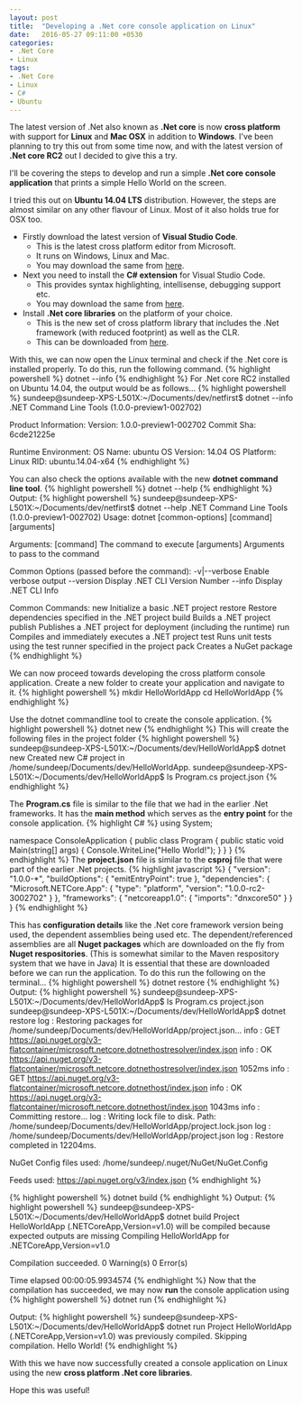 ```yaml
---
layout: post
title:  "Developing a .Net core console application on Linux"
date:   2016-05-27 09:11:00 +0530
categories: 
- .Net Core
- Linux
tags:
- .Net Core
- Linux
- C#
- Ubuntu
---
```


The latest version of .Net also known as **.Net core** is now **cross platform** with support for **Linux** and **Mac OSX** in addition to **Windows**. I've been planning to try this out from some time now, and with the latest version of **.Net core RC2** out I decided to give this a try.

I'll be covering the steps to develop and run a simple **.Net core console application** that prints a simple Hello World on the screen.

I tried this out on **Ubuntu 14.04 LTS** distribution. However, the steps are almost similar on any other flavour of Linux. Most of it also holds true for OSX too.

* Firstly download the latest version of **Visual Studio Code**.
	* This is the latest cross platform editor from Microsoft. 
	* It runs on Windows, Linux and Mac.
	* You may download the same from [here](http://visualstudio.com).
* Next you need to install the **C# extension** for Visual Studio Code.
	* This provides syntax highlighting, intellisense, debugging support etc.
	* You may download the same from [here](http://https://marketplace.visualstudio.com/items?itemName=ms-vscode.csharp). 
* Install **.Net core libraries** on the platform of your choice. 
	* This is the new set of cross platform library that includes the .Net framework (with reduced footprint) as well as the CLR.
	* This can be downloaded from [here](https://www.microsoft.com/net/core).

With this, we can now open the Linux terminal and check if the .Net core is installed properly.
To do this, run the following command.
{% highlight powershell %}
dotnet --info
{% endhighlight %}
For .Net core RC2 installed on Ubuntu 14.04, the output would be as follows...
{% highlight powershell %}
sundeep@sundeep-XPS-L501X:~/Documents/dev/netfirst$ dotnet --info
.NET Command Line Tools (1.0.0-preview1-002702)

Product Information:
 Version:     1.0.0-preview1-002702
 Commit Sha:  6cde21225e

Runtime Environment:
 OS Name:     ubuntu
 OS Version:  14.04
 OS Platform: Linux
 RID:         ubuntu.14.04-x64
{% endhighlight %}

You can also check the options available with the new **dotnet command line tool**.
{% highlight powershell %}
dotnet --help
{% endhighlight %}
Output:
{% highlight powershell %}
sundeep@sundeep-XPS-L501X:~/Documents/dev/netfirst$ dotnet --help
.NET Command Line Tools (1.0.0-preview1-002702)
Usage: dotnet [common-options] [command] [arguments]

Arguments:
  [command]     The command to execute
  [arguments]   Arguments to pass to the command

Common Options (passed before the command):
  -v|--verbose  Enable verbose output
  --version     Display .NET CLI Version Number
  --info        Display .NET CLI Info

Common Commands:
  new           Initialize a basic .NET project
  restore       Restore dependencies specified in the .NET project
  build         Builds a .NET project
  publish       Publishes a .NET project for deployment (including the runtime)
  run           Compiles and immediately executes a .NET project
  test          Runs unit tests using the test runner specified in the project
  pack          Creates a NuGet package
{% endhighlight %}

We can now proceed towards developing the cross platform console application.
Create a new folder to create your application and navigate  to it.
{% highlight powershell %}
mkdir HelloWorldApp
cd HelloWorldApp
{% endhighlight %}

Use the dotnet commandline tool to create the console application.
{% highlight powershell %}
dotnet new
{% endhighlight %}
This will create the following files in the project folder
{% highlight powershell %}
sundeep@sundeep-XPS-L501X:~/Documents/dev/HelloWorldApp$ dotnet new
Created new C# project in /home/sundeep/Documents/dev/HelloWorldApp.
sundeep@sundeep-XPS-L501X:~/Documents/dev/HelloWorldApp$ ls
Program.cs  project.json
{% endhighlight %}

The **Program.cs** file is similar to the file that we had in the earlier .Net frameworks.
It has the **main method** which serves as the **entry point** for the console application.
{% highlight C# %}
using System;

namespace ConsoleApplication
{
    public class Program
    {
        public static void Main(string[] args)
        {
            Console.WriteLine("Hello World!");
        }
    }
}
{% endhighlight %}
The **project.json** file is similar to the **csproj** file that were part of the earlier .Net projects.
{% highlight javascript %}
{
  "version": "1.0.0-*",
  "buildOptions": {
    "emitEntryPoint": true
  },
  "dependencies": {
    "Microsoft.NETCore.App": {
      "type": "platform",
      "version": "1.0.0-rc2-3002702"
    }
  },
  "frameworks": {
    "netcoreapp1.0": {
      "imports": "dnxcore50"
    }
  }
}
{% endhighlight %}

This has **configuration details** like the .Net core framework version being used, the dependent assemblies being used etc.
The dependent/referenced assemblies are all **Nuget packages** which are downloaded on the fly from **Nuget respositories**. (This is somewhat similar to the Maven respository system that we have in Java)
It is essential that these are downloaded before we can run the application.
To do this run the following on the  terminal...
{% highlight powershell %}
dotnet restore
{% endhighlight %}
Output:
{% highlight powershell %}
sundeep@sundeep-XPS-L501X:~/Documents/dev/HelloWorldApp$ ls
Program.cs  project.json
sundeep@sundeep-XPS-L501X:~/Documents/dev/HelloWorldApp$ dotnet restore
log  : Restoring packages for /home/sundeep/Documents/dev/HelloWorldApp/project.json...
info :   GET https://api.nuget.org/v3-flatcontainer/microsoft.netcore.dotnethostresolver/index.json
info :   OK https://api.nuget.org/v3-flatcontainer/microsoft.netcore.dotnethostresolver/index.json 1052ms
info :   GET https://api.nuget.org/v3-flatcontainer/microsoft.netcore.dotnethost/index.json
info :   OK https://api.nuget.org/v3-flatcontainer/microsoft.netcore.dotnethost/index.json 1043ms
info : Committing restore...
log  : Writing lock file to disk. Path: /home/sundeep/Documents/dev/HelloWorldApp/project.lock.json
log  : /home/sundeep/Documents/dev/HelloWorldApp/project.json
log  : Restore completed in 12204ms.

NuGet Config files used:
    /home/sundeep/.nuget/NuGet/NuGet.Config

Feeds used:
    https://api.nuget.org/v3/index.json
{% endhighlight %}

{% highlight powershell %}
dotnet build
{% endhighlight %}
Output:
{% highlight powershell %}
sundeep@sundeep-XPS-L501X:~/Documents/dev/HelloWorldApp$ dotnet build
Project HelloWorldApp (.NETCoreApp,Version=v1.0) will be compiled because expected outputs are missing
Compiling HelloWorldApp for .NETCoreApp,Version=v1.0

Compilation succeeded.
    0 Warning(s)
    0 Error(s)

Time elapsed 00:00:05.9934574
{% endhighlight %}
Now that the compilation has succeeded, we may now **run** the console application using 
{% highlight powershell %}
dotnet run
{% endhighlight %}

Output:
{% highlight powershell %}
sundeep@sundeep-XPS-L501X:~/Documents/dev/HelloWorldApp$ dotnet run
Project HelloWorldApp (.NETCoreApp,Version=v1.0) was previously compiled. Skipping compilation.
Hello World!
{% endhighlight %}

With this we have now successfully created a console application on Linux using the new **cross platform .Net core libraries**.

Hope this was useful!
